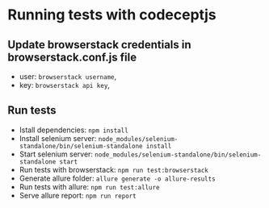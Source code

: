 # Running tests with codeceptjs

## Update browserstack credentials in browserstack.conf.js file
- user: `browserstack username`,
- key: `browserstack api key`,


## Run tests
- Istall dependencies: `npm install`
- Install selenium server: `node_modules/selenium-standalone/bin/selenium-standalone install`
- Start selenium server: `node_modules/selenium-standalone/bin/selenium-standalone start`
- Run tests with browserstack: `npm run test:browserstack`
- Generate allure folder: `allure generate -o allure-results`
- Run tests with allure: `npm run test:allure`
- Serve allure report: `npm run report`